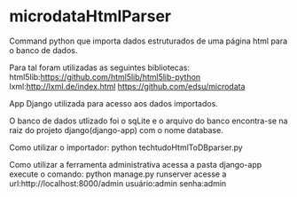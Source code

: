 microdataHtmlParser
===================

Command python que importa dados estruturados de uma página html para o banco de dados.

Para tal foram utilizadas as seguintes bibliotecas:
     html5lib:https://github.com/html5lib/html5lib-python
     lxml:http://lxml.de/index.html
     https://github.com/edsu/microdata
     
App Django utilizada para acesso aos dados importados.

O banco de dados utlizado foi o sqLite e o arquivo do banco encontra-se na raiz do projeto django(django-app) com o nome database.
 
Como utilizar o importador:
  python techtudoHtmlToDBparser.py
  
Como utilizar a ferramenta administrativa
  acessa a pasta django-app
  execute o comando: python manage.py runserver
  acesse a url:http://localhost:8000/admin
          usuário:admin
          senha:admin
    


